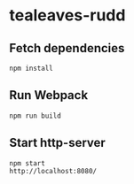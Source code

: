 # tealeaves-rudd

## Fetch dependencies
```
npm install
```

## Run Webpack
```
npm run build
```

## Start http-server
```
npm start
http://localhost:8080/
```
